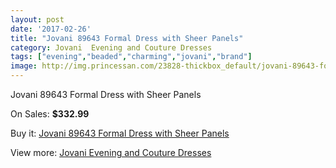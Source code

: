 ```yaml
---
layout: post
date: '2017-02-26'
title: "Jovani 89643 Formal Dress with Sheer Panels"
category: Jovani  Evening and Couture Dresses
tags: ["evening","beaded","charming","jovani","brand"]
image: http://img.princessan.com/23828-thickbox_default/jovani-89643-formal-dress-with-sheer-panels.jpg
---
```

Jovani 89643 Formal Dress with Sheer Panels

On Sales: **$332.99**
<a href="https://www.princessan.com/en/10906-jovani-89643-formal-dress-with-sheer-panels.html"><amp-img layout="responsive" width="600" height="600" src="//img.princessan.com/23828-thickbox_default/jovani-89643-formal-dress-with-sheer-panels.jpg" alt="Jovani 89643 Formal Dress with Sheer Panels 0" /></a>

Buy it: [Jovani 89643 Formal Dress with Sheer Panels](https://www.princessan.com/en/10906-jovani-89643-formal-dress-with-sheer-panels.html "Jovani 89643 Formal Dress with Sheer Panels")

View more: [Jovani  Evening and Couture Dresses](https://www.princessan.com/en/83- "Jovani  Evening and Couture Dresses")